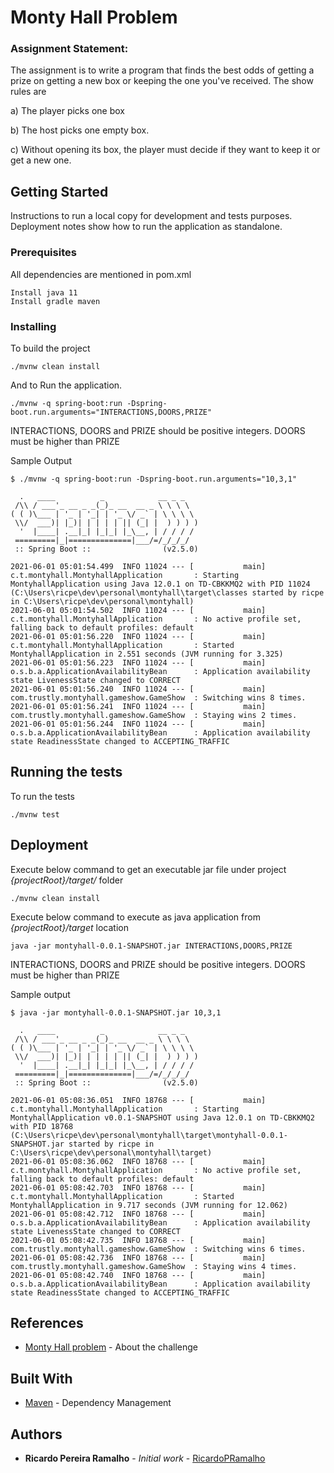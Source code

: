 # Monty Hall Problem

### Assignment Statement:

The assignment is to write a program that finds the best odds of getting a prize on getting a new box or keeping the one you've received. The show rules are

a) The player picks one box

b) The host picks one empty box.

c) Without opening its box, the player must decide if they want to keep it or get a new one.

## Getting Started

Instructions to run a local copy for development and tests purposes. 
Deployment notes show how to run the application as standalone.

### Prerequisites

All dependencies are mentioned in pom.xml

```
Install java 11
Install gradle maven
```

### Installing

To build the project

```
./mvnw clean install
```

And to Run the application.

```
./mvnw -q spring-boot:run -Dspring-boot.run.arguments="INTERACTIONS,DOORS,PRIZE"
```
INTERACTIONS, DOORS and PRIZE should be positive integers. DOORS must be higher than PRIZE

Sample Output
```
$ ./mvnw -q spring-boot:run -Dspring-boot.run.arguments="10,3,1"

  .   ____          _            __ _ _
 /\\ / ___'_ __ _ _(_)_ __  __ _ \ \ \ \
( ( )\___ | '_ | '_| | '_ \/ _` | \ \ \ \
 \\/  ___)| |_)| | | | | || (_| |  ) ) ) )
  '  |____| .__|_| |_|_| |_\__, | / / / /
 =========|_|==============|___/=/_/_/_/
 :: Spring Boot ::                (v2.5.0)

2021-06-01 05:01:54.499  INFO 11024 --- [           main] c.t.montyhall.MontyhallApplication       : Starting MontyhallApplication using Java 12.0.1 on TD-CBKKMQ2 with PID 11024 (C:\Users\ricpe\dev\personal\montyhall\target\classes started by ricpe in C:\Users\ricpe\dev\personal\montyhall)
2021-06-01 05:01:54.502  INFO 11024 --- [           main] c.t.montyhall.MontyhallApplication       : No active profile set, falling back to default profiles: default
2021-06-01 05:01:56.220  INFO 11024 --- [           main] c.t.montyhall.MontyhallApplication       : Started MontyhallApplication in 2.551 seconds (JVM running for 3.325)
2021-06-01 05:01:56.223  INFO 11024 --- [           main] o.s.b.a.ApplicationAvailabilityBean      : Application availability state LivenessState changed to CORRECT
2021-06-01 05:01:56.240  INFO 11024 --- [           main] com.trustly.montyhall.gameshow.GameShow  : Switching wins 8 times.
2021-06-01 05:01:56.241  INFO 11024 --- [           main] com.trustly.montyhall.gameshow.GameShow  : Staying wins 2 times.
2021-06-01 05:01:56.244  INFO 11024 --- [           main] o.s.b.a.ApplicationAvailabilityBean      : Application availability state ReadinessState changed to ACCEPTING_TRAFFIC
```
## Running the tests

To run the tests

```
./mvnw test
```

## Deployment

Execute below command to get an executable jar file under project *{projectRoot}/target/* folder

```
./mvnw clean install
```

Execute below command to execute as java application from *{projectRoot}/target* location 

```
java -jar montyhall-0.0.1-SNAPSHOT.jar INTERACTIONS,DOORS,PRIZE
```
INTERACTIONS, DOORS and PRIZE should be positive integers. DOORS must be higher than PRIZE

Sample output

```
$ java -jar montyhall-0.0.1-SNAPSHOT.jar 10,3,1

  .   ____          _            __ _ _
 /\\ / ___'_ __ _ _(_)_ __  __ _ \ \ \ \
( ( )\___ | '_ | '_| | '_ \/ _` | \ \ \ \
 \\/  ___)| |_)| | | | | || (_| |  ) ) ) )
  '  |____| .__|_| |_|_| |_\__, | / / / /
 =========|_|==============|___/=/_/_/_/
 :: Spring Boot ::                (v2.5.0)

2021-06-01 05:08:36.051  INFO 18768 --- [           main] c.t.montyhall.MontyhallApplication       : Starting MontyhallApplication v0.0.1-SNAPSHOT using Java 12.0.1 on TD-CBKKMQ2 with PID 18768 (C:\Users\ricpe\dev\personal\montyhall\target\montyhall-0.0.1-SNAPSHOT.jar started by ricpe in C:\Users\ricpe\dev\personal\montyhall\target)
2021-06-01 05:08:36.062  INFO 18768 --- [           main] c.t.montyhall.MontyhallApplication       : No active profile set, falling back to default profiles: default
2021-06-01 05:08:42.703  INFO 18768 --- [           main] c.t.montyhall.MontyhallApplication       : Started MontyhallApplication in 9.717 seconds (JVM running for 12.062)
2021-06-01 05:08:42.712  INFO 18768 --- [           main] o.s.b.a.ApplicationAvailabilityBean      : Application availability state LivenessState changed to CORRECT
2021-06-01 05:08:42.735  INFO 18768 --- [           main] com.trustly.montyhall.gameshow.GameShow  : Switching wins 6 times.
2021-06-01 05:08:42.736  INFO 18768 --- [           main] com.trustly.montyhall.gameshow.GameShow  : Staying wins 4 times.
2021-06-01 05:08:42.740  INFO 18768 --- [           main] o.s.b.a.ApplicationAvailabilityBean      : Application availability state ReadinessState changed to ACCEPTING_TRAFFIC
```
## References

* [Monty Hall problem](https://en.wikipedia.org/wiki/Monty_Hall_problem) - About the challenge

## Built With

* [Maven](https://maven.apache.org/) - Dependency Management

## Authors

* **Ricardo Pereira Ramalho** - *Initial work* - [RicardoPRamalho](https://github.com/RicardoPRamalho)
